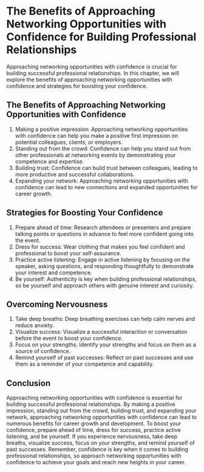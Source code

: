 The Benefits of Approaching Networking Opportunities with Confidence for Building Professional Relationships
=============================================================================================================================================================================

Approaching networking opportunities with confidence is crucial for building successful professional relationships. In this chapter, we will explore the benefits of approaching networking opportunities with confidence and strategies for boosting your confidence.

The Benefits of Approaching Networking Opportunities with Confidence
--------------------------------------------------------------------

1. Making a positive impression: Approaching networking opportunities with confidence can help you make a positive first impression on potential colleagues, clients, or employers.
2. Standing out from the crowd: Confidence can help you stand out from other professionals at networking events by demonstrating your competence and expertise.
3. Building trust: Confidence can build trust between colleagues, leading to more productive and successful collaborations.
4. Expanding your network: Approaching networking opportunities with confidence can lead to new connections and expanded opportunities for career growth.

Strategies for Boosting Your Confidence
---------------------------------------

1. Prepare ahead of time: Research attendees or presenters and prepare talking points or questions in advance to feel more confident going into the event.
2. Dress for success: Wear clothing that makes you feel confident and professional to boost your self-assurance.
3. Practice active listening: Engage in active listening by focusing on the speaker, asking questions, and responding thoughtfully to demonstrate your interest and competence.
4. Be yourself: Authenticity is key when building professional relationships, so be yourself and approach others with genuine interest and curiosity.

Overcoming Nervousness
----------------------

1. Take deep breaths: Deep breathing exercises can help calm nerves and reduce anxiety.
2. Visualize success: Visualize a successful interaction or conversation before the event to boost your confidence.
3. Focus on your strengths: Identify your strengths and focus on them as a source of confidence.
4. Remind yourself of past successes: Reflect on past successes and use them as a reminder of your competence and capability.

Conclusion
----------

Approaching networking opportunities with confidence is essential for building successful professional relationships. By making a positive impression, standing out from the crowd, building trust, and expanding your network, approaching networking opportunities with confidence can lead to numerous benefits for career growth and development. To boost your confidence, prepare ahead of time, dress for success, practice active listening, and be yourself. If you experience nervousness, take deep breaths, visualize success, focus on your strengths, and remind yourself of past successes. Remember, confidence is key when it comes to building professional relationships, so approach networking opportunities with confidence to achieve your goals and reach new heights in your career.

